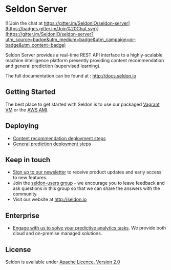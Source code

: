 # Seldon Server

[![Join the chat at https://gitter.im/SeldonIO/seldon-server](https://badges.gitter.im/Join%20Chat.svg)](https://gitter.im/SeldonIO/seldon-server?utm_source=badge&utm_medium=badge&utm_campaign=pr-badge&utm_content=badge)

Seldon Server provides a real-time REST API interface to a highly-scalable machine intelligence platform presently providing content recommendation and general prediction (supervised learning). 

The full documentation can be found at : http://docs.seldon.io

## Getting Started
The best place to get started with Seldon is to use our packaged [Vagrant VM](http://docs.seldon.io/vm.html) or the [AWS AMI](http://docs.seldon.io/vm-aws.html).

## Deploying

 * [Content recommendation deployment steps](http://docs.seldon.io/deploying-steps.html)
 * [General prediction deployment steps](http://docs.seldon.io/prediction-deployment.html)

## Keep in touch

* [Sign up to our newsletter](http://www.seldon.io/open-source/) to receive product updates and early access to new features.
* Join the [seldon-users group](https://groups.google.com/forum/#!forum/seldon-users) - we encourage you to leave feedback and ask questions in this group so that we can share the answers with the community.
* Visit our website at http://seldon.io

## Enterprise

 * [Engage with us to solve your predictive analytics tasks](http://www.seldon.io/enterprise/). We provide both cloud and on-premise managed solutions.

## License
Seldon is available under [Apache Licence, Version 2.0](https://github.com/SeldonIO/seldon-server/blob/master/README.md)

